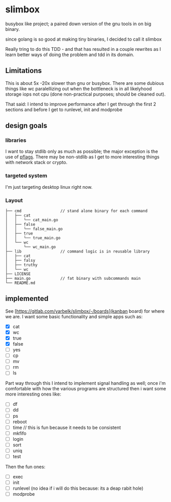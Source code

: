 # slimbox

busybox like project; a paired down version of the gnu tools in on big binary.

since golang is so good at making tiny binaries, I decided to call it slimbox

Really tring to do this TDD - and that has resulted in a couple rewrites as I learn better
ways of doing the problem and tdd in its domain.

## Limitations

This is about 5x -20x slower than gnu or busybox.  There are some dubious things
like wc paralellizing out when the bottleneck is in all likelyhood storage iops
not cpu (done non-practical purposes; should be cleaned out).

That said: I intend to improve performance after I get through the first 2 sections
and before I get to runlevel, init and modprobe

## design goals

### libraries

I want to stay stdlib only as much as possible; the major exception is the use of
[pflags](https://github.com/spf13/pflag).  There may be non-stdlib as I get
to more interesting things with network stack or crypto.

### targeted system

I'm just targeting desktop linux right now.

### Layout



```
├── cmd                 // stand alone binary for each command
│   ├── cat
│   │   └── cat_main.go
│   ├── false
│   │   └── false_main.go
│   ├── true
│   │   └── true_main.go
│   └── wc
│       └── wc_main.go
├── lib                 // command logic is in reusable library
│   ├── cat
│   ├── falsy
│   ├── truthy
│   └── wc
├── LICENSE
├── main.go             // fat binary with subcommands main
└── README.md

```

## implemented

See [https://gitlab.com/yarbelk/slimbox/-/boards](kanban board) for where we are.  I want some basic functionality and simple apps
such as:

- [x] cat
- [x] wc
- [x] true
- [x] false
- [ ] yes
- [ ] cp
- [ ] mv
- [ ] rm
- [ ] ls

Part way through this I intend to implement signal handling as well; once i'm comfortable with how the various programs are structured
then i want some more interesting ones like:

- [ ] df
- [ ] dd
- [ ] ps
- [ ] reboot
- [ ] time  // this is fun because it needs to be consistent
- [ ] mkfifo
- [ ] login
- [ ] sort
- [ ] uniq
- [ ] test

Then the fun ones:

- [ ] exec
- [ ] init
- [ ] runlevel (no idea if i will do this because: its a deap rabit hole)
- [ ] modprobe
